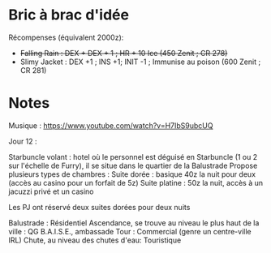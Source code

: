 # Bric à brac d'idée

Récompenses (équivalent 2000z): 
- ~~Falling Rain : DEX + DEX + 1 ; HR + 10 Ice (450 Zenit ; CR 278)~~
- Slimy Jacket : DEX +1 ; INS +1; INIT -1 ; Immunise au poison (600 Zenit ; CR 281)

# Notes

Musique : https://www.youtube.com/watch?v=H7IbS9ubcUQ

Jour 12 : 

Starbuncle volant : hotel où le personnel est déguisé en Starbuncle (1 ou 2 sur l'échelle de Furry), il se situe dans le quartier de la Balustrade
Propose plusieurs types de chambres : 
Suite dorée : basique 40z la nuit pour deux (accès au casino pour un forfait de 5z)
Suite platine : 50z la nuit, accès à un jacuzzi privé et un casino

Les PJ ont réservé deux suites dorées pour deux nuits

Balustrade : Résidentiel
Ascendance, se trouve au niveau le plus haut de la ville : QG B.A.I.S.E., ambassade
Tour : Commercial (genre un centre-ville IRL)
Chute,  au niveau des chutes d'eau: Touristique
